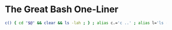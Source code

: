 # The Great Bash One-Liner

```bash
c() { cd "$@" && clear && ls -lah ; } ; alias c.='c ..' ; alias l='ls -lah' ; alias e='vim' ; alias s='systemctl' ; alias d='docker' ; alias dc='docker compose' ; alias tf='terraform'
```
